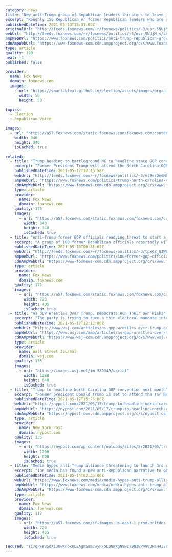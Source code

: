 ```yaml
---
category: news
title: "New anti-Trump group of Republican leaders threatens to leave if GOP doesn't reform"
excerpt: "Roughly 150 Republican or former Republican leaders who are opposed to former President Trump’s continued strong grip over the GOP have signed a letter threatening to leave the party if it does not reform and return to its “founding American principles.”"
publishedDateTime: 2021-05-13T15:31:09Z
originalUrl: "http://feeds.foxnews.com/~r/foxnews/politics/~3/usr_5NUjM_s/anti-trump-republican-group-mcmullin"
webUrl: "http://feeds.foxnews.com/~r/foxnews/politics/~3/usr_5NUjM_s/anti-trump-republican-group-mcmullin"
ampWebUrl: "https://www.foxnews.com/politics/anti-trump-republican-group-mcmullin.amp"
cdnAmpWebUrl: "https://www-foxnews-com.cdn.ampproject.org/c/s/www.foxnews.com/politics/anti-trump-republican-group-mcmullin.amp"
type: article
quality: 169
heat: -1
published: false

provider:
  name: Fox News
  domain: foxnews.com
  images:
    - url: "https://smartableai.github.io/election/assets/images/organizations/foxnews.com-50x50.jpg"
      width: 50
      height: 50

topics:
  - Election
  - Republican Voice

images:
  - url: "https://a57.foxnews.com/static.foxnews.com/foxnews.com/content/uploads/2019/03/340/340/PaulSteinhauser.jpg?ve=1&tl=1"
    width: 340
    height: 340
    isCached: true

related:
  - title: "Trump heading to battleground NC to headline state GOP convention"
    excerpt: "Former President Trump will attend the North Carolina GOP's state convention in Greenville on June 5 and will speak at the convention dinner, the state party shared first with Fox News."
    publishedDateTime: 2021-05-17T12:15:58Z
    webUrl: "http://feeds.foxnews.com/~r/foxnews/politics/~3/vlEerDedMbA/trump-north-carolina-visit-state-gop-convention"
    ampWebUrl: "https://www.foxnews.com/politics/trump-north-carolina-visit-state-gop-convention.amp"
    cdnAmpWebUrl: "https://www-foxnews-com.cdn.ampproject.org/c/s/www.foxnews.com/politics/trump-north-carolina-visit-state-gop-convention.amp"
    type: article
    provider:
      name: Fox News
      domain: foxnews.com
    quality: 175
    images:
      - url: "https://a57.foxnews.com/static.foxnews.com/foxnews.com/content/uploads/2019/03/340/340/PaulSteinhauser.jpg?ve=1&tl=1"
        width: 340
        height: 340
        isCached: true
  - title: "Anti-Trump former GOP officials readying threat to start a third party: report"
    excerpt: "A group of 100 former Republican officials reportedly will release a letter this week threatening to create a third party if the GOP does not change its course and break from former President Trump."
    publishedDateTime: 2021-05-13T00:31:02Z
    webUrl: "http://feeds.foxnews.com/~r/foxnews/politics/~3/tpx6Z_QJWCc/100-former-gop-officials-form-third-party"
    ampWebUrl: "https://www.foxnews.com/politics/100-former-gop-officials-form-third-party.amp"
    cdnAmpWebUrl: "https://www-foxnews-com.cdn.ampproject.org/c/s/www.foxnews.com/politics/100-former-gop-officials-form-third-party.amp"
    type: article
    provider:
      name: Fox News
      domain: foxnews.com
    quality: 171
    images:
      - url: "https://a57.foxnews.com/static.foxnews.com/foxnews.com/content/uploads/2020/12/720/405/AP20334644546013-e1606925054815.jpg?ve=1&tl=1"
        width: 720
        height: 405
        isCached: true
  - title: "As GOP Wrestles Over Trump, Democrats Run Their Own Risks"
    excerpt: "The party is trying to turn a thin electoral mandate into an expansive agenda that involves a $6 trillion stimulus, infrastructure and jobs-creation agenda which would change the relationship between government and the economy."
    publishedDateTime: 2021-05-17T12:12:00Z
    webUrl: "https://www.wsj.com/articles/as-gop-wrestles-over-trump-democrats-run-their-own-risks-11621257137?mod=hp_listb_pos3"
    ampWebUrl: "https://www.wsj.com/amp/articles/as-gop-wrestles-over-trump-democrats-run-their-own-risks-11621257137"
    cdnAmpWebUrl: "https://www-wsj-com.cdn.ampproject.org/c/s/www.wsj.com/amp/articles/as-gop-wrestles-over-trump-democrats-run-their-own-risks-11621257137"
    type: article
    provider:
      name: Wall Street Journal
      domain: wsj.com
    quality: 135
    images:
      - url: "https://images.wsj.net/im-339349/social"
        width: 1280
        height: 640
        isCached: true
  - title: "Trump to headline North Carolina GOP convention next month"
    excerpt: "Former president Donald Trump is set to attend the Tar Heel State’s GOP convention in Greenville on Saturday, June 5, before serving as headline speaker for the event’s dinner that"
    publishedDateTime: 2021-05-17T15:25:00Z
    webUrl: "https://nypost.com/2021/05/17/trump-to-headline-north-carolina-gop-convention-next-month/"
    ampWebUrl: "https://nypost.com/2021/05/17/trump-to-headline-north-carolina-gop-convention-next-month/amp/"
    cdnAmpWebUrl: "https://nypost-com.cdn.ampproject.org/c/s/nypost.com/2021/05/17/trump-to-headline-north-carolina-gop-convention-next-month/amp/"
    type: article
    provider:
      name: New York Post
      domain: nypost.com
    quality: 135
    images:
      - url: "https://nypost.com/wp-content/uploads/sites/2/2021/05/trump-nc-convention-01.jpg?quality=90&strip=all&w=1200"
        width: 1200
        height: 800
        isCached: true
  - title: "Media hypes anti-Trump alliance threatening to launch 3rd party led by panned 'Anonymous' ex-Trump staffer"
    excerpt: "The media has found a new anti-Republican narrative to obsess over despite the fact that Democrats now control the White House and both chambers of Congress"
    publishedDateTime: 2021-05-14T02:36:00Z
    webUrl: "https://www.foxnews.com/media/media-hypes-anti-trump-alliance-threatening-to-launch-new-party-led-by-panned-anonymous-ex-trump-staffer"
    ampWebUrl: "https://www.foxnews.com/media/media-hypes-anti-trump-alliance-threatening-to-launch-new-party-led-by-panned-anonymous-ex-trump-staffer.amp"
    cdnAmpWebUrl: "https://www-foxnews-com.cdn.ampproject.org/c/s/www.foxnews.com/media/media-hypes-anti-trump-alliance-threatening-to-launch-new-party-led-by-panned-anonymous-ex-trump-staffer.amp"
    type: article
    provider:
      name: Fox News
      domain: foxnews.com
    quality: 117
    images:
      - url: "https://a57.foxnews.com/cf-images.us-east-1.prod.boltdns.net/v1/static/694940094001/4b3de231-0253-47db-9659-fe25e09c33a8/d3471f7c-0250-4dd5-91ac-399d411db6f6/1280x720/match/720/405/image.jpg?ve=1&tl=1"
        width: 720
        height: 405
        isCached: true

secured: "Ti7qPFe8SdXi3UwKnbxKLEAgmSsmJwyP/oLDNWXgN9wz79N3BP4983HaH4I2eC+HUYK2b9Mnm4TI8wAx4I04KVHMeTyy8B64T6zMXUCeMEig7gSCEu9fmRETvbKwRapFSiZMw8fNPCVlXGRCyKxf4fvB3BofVhv3/MZSv6rkIbPw6PiLReyswz+C5OL1lM+XkQOeHedhRV/Ze+puAadhl1NGyv3uwwwm2xI/6jeewAs3O9ibr/XtovNDkwAFHDAZTiVt5gP+N/Yll//qJ5x+PLJFcErd3wlgY7A9BaJaNMmrfvTH0qWHwQjzckLJiKYcW5AyFMiGfoO6H5qfrwXJLhWWWg5owcvYS1DoauxRLXg=;YWJ08lyqmO6VtC8zyrc+Yw=="
---
```


